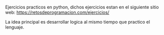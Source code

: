 Ejercicios practicos en python, dichos ejercicios estan en el siguiente sitio web: https://retosdeprogramacion.com/ejercicios/

La idea principal es desarrollar logica al mismo tiempo que practico el lenguaje. 
